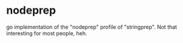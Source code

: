 nodeprep
========

go implementation of the "nodeprep" profile of "stringprep". Not that interesting for most people, heh.
